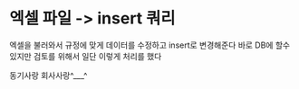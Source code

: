 # 엑셀 파일 -> insert 쿼리 
엑셀을 불러와서 
규정에 맞게 데이터를 수정하고 insert로 변경해준다
바로 DB에 할수 있지만 검토를 위해서 일단 이렇게 처리를 했다 

동기사랑 회사사랑^___^

